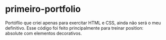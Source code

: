 # primeiro-portfolio
Portóflio que criei apenas para exercitar HTML e CSS, ainda não será o meu definitivo. Esse código foi feito principalmente para treinar position: absolute com elementos decorativos. 
